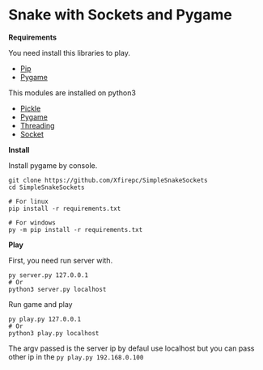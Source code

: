 # Snake with Sockets and Pygame

**Requirements**

You need install this libraries to play.

- [Pip](https://pypi.org/)
- [Pygame](https://github.com/pygame/pygame)

This modules are installed on python3
- [Pickle](https://docs.python.org/3/library/pickle.html)
- [Pygame](http://localhost/)
- [Threading](https://docs.python.org/3/library/threading.html)
- [Socket](https://docs.python.org/3/library/socket.html)



**Install**

Install pygame by console.

```shell
git clone https://github.com/Xfirepc/SimpleSnakeSockets
cd SimpleSnakeSockets

# For linux
pip install -r requirements.txt

# For windows
py -m pip install -r requirements.txt

```


**Play**

First, you need run server with.

```shell
py server.py 127.0.0.1
# Or
python3 server.py localhost

```
Run game and play

```shell
py play.py 127.0.0.1
# Or
python3 play.py localhost

```
The argv passed is the server ip by defaul use localhost but you can pass other ip in the ```py play.py 192.168.0.100``` 